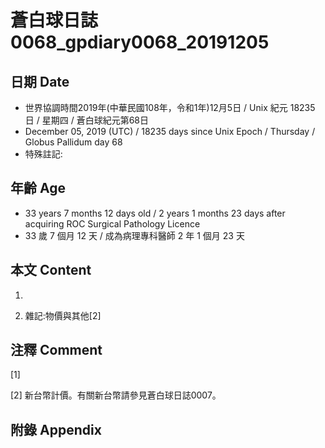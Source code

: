 # 蒼白球日誌0068_gpdiary0068_20191205 #

## 日期 Date ##

* 世界協調時間2019年(中華民國108年，令和1年)12月5日 / Unix 紀元 18235 日 / 星期四 / 蒼白球紀元第68日
* December 05, 2019 (UTC) / 18235 days since Unix Epoch / Thursday / Globus Pallidum day 68
* 特殊註記:

## 年齡 Age ##

* 33 years 7 months 12 days old / 2 years 1 months 23 days after acquiring ROC Surgical Pathology Licence
* 33 歲 7 個月 12 天 / 成為病理專科醫師 2 年 1 個月 23 天

## 本文 Content ##

1. 

    
2. 雜記:物價與其他[2]

    

## 注釋 Comment ##

[1] 


[2] 新台幣計價。有關新台幣請參見蒼白球日誌0007。



## 附錄 Appendix ##

